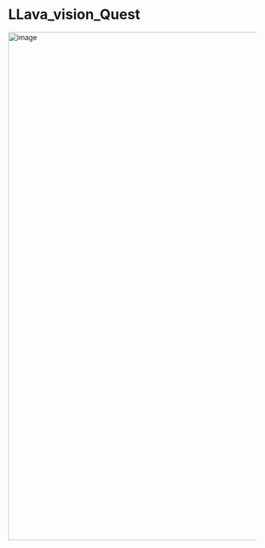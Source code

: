 # LLava_vision_Quest



<img width="1083" height="1031" alt="image" src="https://github.com/user-attachments/assets/6803465a-5053-4a9d-a5e5-92e45dccdcfc" />
